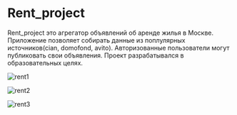 # Rent_project
Rent_project это агрегатор объявлений об аренде жилья в Москве. Приложение позволяет собирать данные из поплулярных источников(cian, domofond, avito). Авторизованные пользователи могут публиковать свои объявления.
Проект разрабатывался в образовательных целях.


![rent1](https://user-images.githubusercontent.com/76453758/161446671-4ab37190-9924-43de-a0ee-c7e1533a5135.png)

![rent2](https://user-images.githubusercontent.com/76453758/161446675-11bcfef5-8c42-450a-aa21-a0680eb11d96.png)

![rent3](https://user-images.githubusercontent.com/76453758/161446676-3362351d-c16e-4e2b-9c17-52393646e61f.png)
